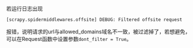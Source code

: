 若运行日志出现
```python
[scrapy.spidermiddlewares.offsite] DEBUG: Filtered offsite request
```
报错，说明请求的url与allowed_domains域名不一致，被过滤掉了，若想避免，可以在Request函数中设置参数`dont_filter = True`。
